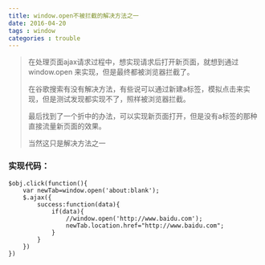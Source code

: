 ```yaml
---
title: window.open不被拦截的解决方法之一
date: 2016-04-20
tags : window
categories : trouble
---
```


> 在处理页面ajax请求过程中，想实现请求后打开新页面，就想到通过 window.open 来实现，但是最终都被浏览器拦截了。
>
> 在谷歌搜索有没有解决方法，有些说可以通过新建a标签，模拟点击来实现，但是测试发现都实现不了，照样被浏览器拦截。
>
> 最后找到了一个折中的办法，可以实现新页面打开，但是没有a标签的那种直接流量新页面的效果。
>
> 当然这只是解决方法之一

### 实现代码：
```
$obj.click(function(){
	var newTab=window.open('about:blank');
	$.ajax({
		success:function(data){
			if(data){
			    //window.open('http://www.baidu.com');
			    newTab.location.href="http://www.baidu.com";
			}
		}
	})
})
```